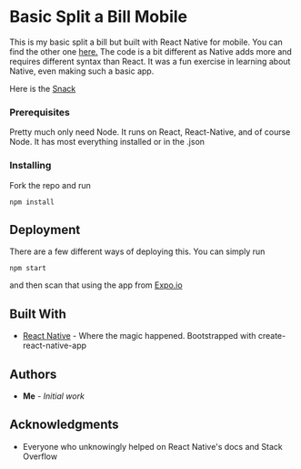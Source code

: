 # Basic Split a Bill Mobile

This is my basic split a bill but built with React Native for mobile. You can find the other one [here.](https://github.com/zacharyrhaynie/Basic-Split-a-Bill) The code is a bit different as Native adds more and requires different syntax than React. It was a fun exercise in learning about Native, even making such a basic app.

Here is the [Snack](https://snack.expo.io/@zacharyrhaynie/share-a-bill)

### Prerequisites

Pretty much only need Node. It runs on React, React-Native, and of course Node. It has most everything installed or in the .json

### Installing

Fork the repo and run

```
npm install
```

## Deployment

There are a few different ways of deploying this. You can simply run 
```
npm start
```
and then scan that using the app from [Expo.io](https://expo.io/)

## Built With

* [React Native](https://facebook.github.io/react-native/) - Where the magic happened. Bootstrapped with create-react-native-app

## Authors

* **Me** - *Initial work*


## Acknowledgments

* Everyone who unknowingly helped on React Native's docs and Stack Overflow
